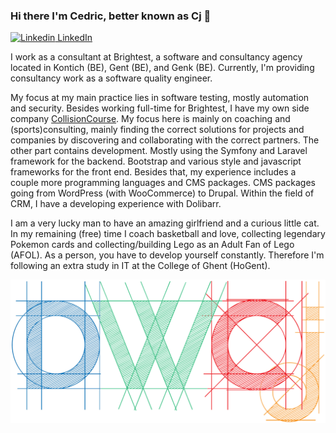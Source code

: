 ### Hi there I'm Cedric, better known as Cj 👋

[![Linkedin](https://i.stack.imgur.com/gVE0j.png) LinkedIn](https://www.linkedin.com/in/cedric-cj-de-weirt-51928570/)

I work as a consultant at Brightest, a software and consultancy agency located in Kontich (BE), Gent (BE), and Genk (BE).
Currently, I'm providing consultancy work as a software quality engineer.

My focus at my main practice lies in software testing, mostly automation and security.
Besides working full-time for Brightest, I have my own side company [CollisionCourse](https://www.collisioncourse.be/).
My focus here is mainly on coaching and (sports)consulting, mainly finding the correct solutions for projects and companies by discovering and collaborating with the correct partners.
The other part contains development. Mostly using the Symfony and Laravel framework for the backend. Bootstrap and various style and javascript frameworks for the front end.
Besides that, my experience includes a couple more programming languages and CMS packages. CMS packages going from WordPress (with WooCommerce) to Drupal.
Within the field of CRM, I have a developing experience with Dolibarr.

I am a very lucky man to have an amazing girlfriend and a curious little cat.
In my remaining (free) time I coach basketball and love, collecting legendary Pokemon cards and collecting/building Lego as an Adult Fan of Lego (AFOL).
As a person, you have to develop yourself constantly. Therefore I'm following an extra study in IT at the College of Ghent (HoGent).


![Logo DWCj](https://github.com/DWCj/DWCj/blob/main/dwcj_logo.png)
